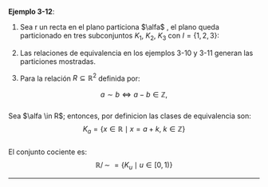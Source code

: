 **Ejemplo 3-12**:  
1. Sea r un  recta en el plano particiona $\alfa$ , el plano queda particionado en tres subconjuntos $K_1$, $K_2$, $K_3$ con $I = \{1, 2, 3\}$: 

2. Las relaciones de equivalencia en los ejemplos 3-10 y 3-11 generan las particiones mostradas.  

3. Para la relación $R \subseteq \mathbb{R}^2$ definida por:  

$$a \sim b \Leftrightarrow a - b \in \mathbb{Z},$$  
Sea $\alfa \in R$; entonces, por definicion    las clases de equivalencia son:  
   $$K_a = \{x \in \mathbb{R} \mid x = a + k,\ k \in \mathbb{Z}\}$$  
   El conjunto cociente es:  
   $$\mathbb{R}/\!\!\sim \ = \{K_u \mid u \in [0, 1)\}$$  

---
